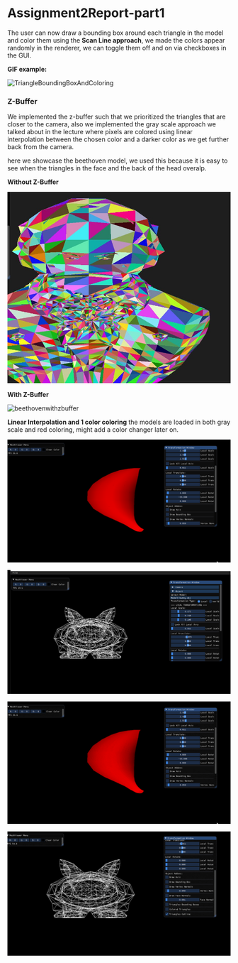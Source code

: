 # Assignment2Report-part1

The user can now draw a bounding box around each triangle in the model and color them using the **Scan Line approach**, we made the colors appear randomly in the renderer, we can  toggle them off and on via checkboxes in the GUI.

**GIF example:**

![TriangleBoundingBoxAndColoring](part1Pics/TriangleBoundingBoxAndColoring-min.gif)

### Z-Buffer

We implemented the z-buffer such that we prioritized the triangles that are closer to the camera, also we implemented the gray scale approach we talked about in the lecture where pixels are colored using linear interpolation between the chosen color and a darker color as we get further back from the camera.

here we showcase the beethoven model, we used this because it is easy to see when the triangles in the face and the back of the head overalp.

**Without Z-Buffer**

![beethovenwithoutz](part1Pics/beethovenwithoutz.jpg)

**With Z-Buffer**

![beethovenwithzbuffer](part1Pics/beethovenwithzbuffer-min.gif)

**Linear Interpolation and 1 color coloring**
the models are loaded in both gray scale and red coloring, might add a color changer later on.

![banana1color](part1Pics/banana1color.gif)

![bunny1color](part1Pics/bunny1color.gif)

![banana1color](part1Pics/banana1color-min.gif)

![bunny1color](part1Pics/bunny1color-min.gif)
